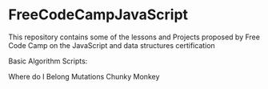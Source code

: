 # FreeCodeCampJavaScript
This repository contains some of the lessons and Projects proposed by Free Code Camp on the JavaScript and data structures certification

Basic Algorithm Scripts:

Where do I Belong
Mutations
Chunky Monkey

